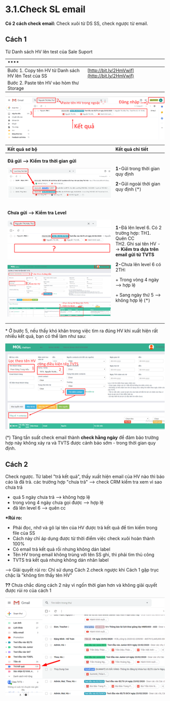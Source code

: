# 3.1.Check SL email

**Có 2 cách check email:** Check xuôi từ DS SS, check ngược từ email.

## **Cách 1**

Từ Danh sách HV lên test của Sale Suport

| \*\*\*\* |  |
| :--- | :--- |
| Bước 1. Copy tên HV từ Danh sách HV lên Test của SS | [http://bit.ly/2HmVwjf](http://bit.ly/2HmVwjf) |
| Bước 2. Paste tên HV vào hòm thư Storage |  |

![](../../../.gitbook/assets/2-6.png)

<table>
  <thead>
    <tr>
      <th style="text-align:left">K&#x1EBF;t qu&#x1EA3; s&#x1A1; b&#x1ED9;</th>
      <th style="text-align:left">K&#x1EBF;t qu&#x1EA3; chi ti&#x1EBF;t</th>
    </tr>
  </thead>
  <tbody>
    <tr>
      <td style="text-align:left">
        <p><b>&#x110;&#xE3; g&#x1EED;i --&gt; Ki&#x1EC3;m tra th&#x1EDD;i gian g&#x1EED;i</b>
        </p>
        <p>
          <img src="../../../.gitbook/assets/4-8.png" alt/>
        </p>
      </td>
      <td style="text-align:left">
        <p><b>1-</b>G&#x1EED;i trong th&#x1EDD;i gian quy &#x111;&#x1ECB;nh</p>
        <p><b>2-</b>G&#x1EED;i ngo&#xE0;i th&#x1EDD;i gian quy &#x111;&#x1ECB;nh
          (*)</p>
      </td>
    </tr>
    <tr>
      <td style="text-align:left">
        <p><b>Ch&#x1B0;a g&#x1EED;i --&gt; Ki&#x1EC3;m tra Level</b>
        </p>
        <p>
          <img src="../../../.gitbook/assets/3-6.png" alt/>
        </p>
        <p>
          <img src="../../../.gitbook/assets/5-1.png" alt/>
        </p>
      </td>
      <td style="text-align:left">
        <p><b>1-</b>&#x110;&#xE3; l&#xEA;n level 6. C&#xF3; 2 tr&#x1B0;&#x1EDD;ng
          h&#x1EE3;p: TH1. Qu&#xEA;n CC
          <br />TH2. Ghi sai t&#xEA;n HV --&gt; <b>Ki&#x1EC3;m tra d&#x1EF1;a tr&#xEA;n email g&#x1EED;i t&#x1EEB; TVTS</b>
        </p>
        <p><b>2-</b>Ch&#x1B0;a l&#xEA;n level 6 c&#xF3; 2TH:</p>
        <p>+ Trong v&#xF2;ng 4 ng&#xE0;y --&gt; h&#x1EE3;p l&#x1EC7;</p>
        <p>+ Sang ng&#xE0;y th&#x1EE9; 5 --&gt; kh&#xF4;ng h&#x1EE3;p l&#x1EC7; (*)</p>
      </td>
    </tr>
  </tbody>
</table>* Ở bước 5, nếu thấy khó khăn trong việc tìm ra đúng HV khi xuất hiện rất nhiều kết quả, bạn có thể làm như sau:

![](../../../.gitbook/assets/03.png)

\(\*\) Tăng tần suất check email thành **check hằng ngày** để đảm bảo trường hợp này không xảy ra và TVTS được cảnh báo sớm - trong thời gian quy định.

## **Cách 2**

Check ngược. Từ label "trả kết quả", thấy xuất hiện email của HV nào thì báo cáo là đã trả. các trường hợp "chưa trả" --&gt; check CRM kiểm tra xem vì sao chưa trả

* quá 5 ngày chưa trả --&gt; không hợp lệ
* trong vòng 4 ngày chưa gọi được --&gt; hợp lệ
* đã lên level 6 --&gt; quên cc

**\*Rủi ro:**

* Phải đọc, nhớ và gõ lại tên của HV được trả kết quả để tìm kiếm trong file của SS
* Cách này chỉ áp dụng được từ thời điểm việc check xuôi hoàn thành 100%
* Có email trả kết quả rồi nhưng không dán label
* Tên HV trong email không trùng với tên SS ghi, thì phải tìm thủ công
* TVTS trả kết quả nhưng không dán nhãn label

--&gt; Giải quyết rủi ro: Chỉ sử dụng Cách 2.check ngược khi Cách 1 gặp trục chặc là "không tìm thấy tên HV"

**??** Chưa chắc dùng cách 2 này vì ngốn thời gian hơn và không giải quyết được rủi ro của cách 1

![T&#x1EA1;i label &quot;Tr&#x1EA3; k&#x1EBF;t qu&#x1EA3;&quot; --&amp;gt; G&#xF5; t&#xEC;m ki&#x1EBF;m t&#xEA;n HV &#x111;&#x1ED1;i chi&#x1EBF;u v&#x1EDB;i Ds c&#x1EE7;a SS](../../../.gitbook/assets/1-8.png)

